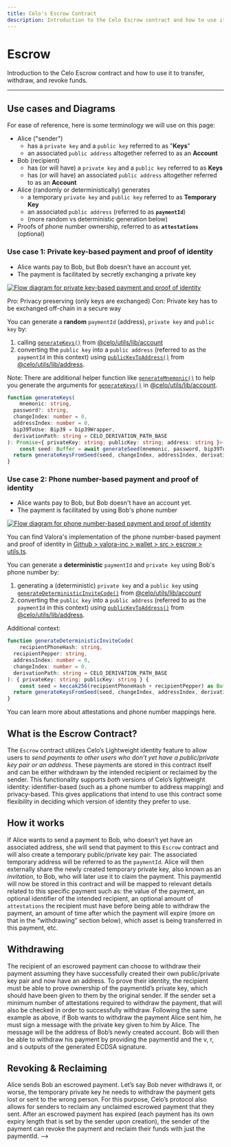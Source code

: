 ```yaml
---
title: Celo's Escrow Contract
description: Introduction to the Celo Escrow contract and how to use it to transfer, withdraw, and revoke funds.
---
```

# Escrow 

Introduction to the Celo Escrow contract and how to use it to transfer, withdraw, and revoke funds.

___

## Use cases and Diagrams

For ease of reference, here is some terminology we will use on this page:

- Alice ("sender")
  - has a `private key` and a `public key` referred to as "**Keys**"
  - an associated `public address` altogether referred to as an **Account**
- Bob (recipient)
  - has (or will have) a `private key` and a `public key` referred to as **Keys**
  - has (or will have)  an associated `public address` altogether referred to as an **Account**
- Alice (randomly or deterministically) generates
  - a temporary `private key` and `public key` referred to as **Temporary Key**
  - an associated `public address` (referred to as **`paymentId`**)
  - (more random vs deterministic generation below)
- Proofs of phone number ownership, referred to as **`attestations`** (optional)

### Use case 1: Private key-based payment and proof of identity

- Alice wants pay to Bob, but Bob doesn't have an account yet.
- The payment is facilitated by secretly exchanging a private key

[![Flow diagram for private key-based payment and proof of identity](https://mermaid.ink/img/pako:eNqdVM1q3DAQfpVBl27ACSEkFx8CKc2hFHpJj4Yylsa2iC25-tnFhBx76yO0L5cnqWTZ613vtoUaYzTS55lvvpnRC-NaEMuZpW-eFKcPEmuDXaEgPMidNvDQSk5po0fjJJc9KgcYt78i59pHy8JDWp4iexw6Uu6jiKgv1PXaoBngEw2nWK6VMyFuhD5abvTuyur2FFfq8o-xE-33uizUtOGdVr4rySR7zAguL-_vIyqHXfBoI01wOu5kUHoXFyA0WfXOQYNbAlQwhxxoimUocDV1ubm5vs3g5u4ufK5vL47ihDBHYuXBnYW3n98T6rN2BHpLZo3qjdxiOHumIYPel-H0aI1CGLI2eSEl1owmMoeMYk6Rz4F8iY3S8Pbrx5rQEez_6Cwa7Nsgh5oUmeDLrjFz-XPo8Jns_E-oy5ra-E-24Dm2rYVgKFuR2VyAVCcNtMQZy_7UYCB83JGwk66Z--avxR2ptFQ50FXyF8XlhmJeh72yKZiVtQLfF-xfZdg3xV6_GXqQaYuyW6TxVqr63FgtWsWWXisV8xQGd-eV2o_hXqygBcntUhILlZ6uifNDlewepRhzKKnShqAJL4oDea5YxjoyXcCFa-gl-iqYa6ijguVhKahC37qCZemoIVk3Lp3FuS5YoV6DD9-LIPyjkGH2WV5haykbAU-D4ix3xtMMmu64CfX6G04nqrc)](https://mermaid.live/edit#pako:eNqdVM1q3DAQfpVBl27ACSEkFx8CKc2hFHpJj4Yylsa2iC25-tnFhBx76yO0L5cnqWTZ613vtoUaYzTS55lvvpnRC-NaEMuZpW-eFKcPEmuDXaEgPMidNvDQSk5po0fjJJc9KgcYt78i59pHy8JDWp4iexw6Uu6jiKgv1PXaoBngEw2nWK6VMyFuhD5abvTuyur2FFfq8o-xE-33uizUtOGdVr4rySR7zAguL-_vIyqHXfBoI01wOu5kUHoXFyA0WfXOQYNbAlQwhxxoimUocDV1ubm5vs3g5u4ufK5vL47ihDBHYuXBnYW3n98T6rN2BHpLZo3qjdxiOHumIYPel-H0aI1CGLI2eSEl1owmMoeMYk6Rz4F8iY3S8Pbrx5rQEez_6Cwa7Nsgh5oUmeDLrjFz-XPo8Jns_E-oy5ra-E-24Dm2rYVgKFuR2VyAVCcNtMQZy_7UYCB83JGwk66Z--avxR2ptFQ50FXyF8XlhmJeh72yKZiVtQLfF-xfZdg3xV6_GXqQaYuyW6TxVqr63FgtWsWWXisV8xQGd-eV2o_hXqygBcntUhILlZ6uifNDlewepRhzKKnShqAJL4oDea5YxjoyXcCFa-gl-iqYa6ijguVhKahC37qCZemoIVk3Lp3FuS5YoV6DD9-LIPyjkGH2WV5haykbAU-D4ix3xtMMmu64CfX6G04nqrc)

<!-- 
Interim fix for a known bug that adds whitespace to large diagrams: https://github.com/celo-org/docs/pull/331#issuecomment-1155590026

Mermaid diagram source: https://mermaid.live/edit#pako:eNqdVM1q3DAQfpVBl27ACSEkFx8CKc2hFHpJj4Yylsa2iC25-tnFhBx76yO0L5cnqWTZ613vtoUaYzTS55lvvpnRC-NaEMuZpW-eFKcPEmuDXaEgPMidNvDQSk5po0fjJJc9KgcYt78i59pHy8JDWp4iexw6Uu6jiKgv1PXaoBngEw2nWK6VMyFuhD5abvTuyur2FFfq8o-xE-33uizUtOGdVr4rySR7zAguL-_vIyqHXfBoI01wOu5kUHoXFyA0WfXOQYNbAlQwhxxoimUocDV1ubm5vs3g5u4ufK5vL47ihDBHYuXBnYW3n98T6rN2BHpLZo3qjdxiOHumIYPel-H0aI1CGLI2eSEl1owmMoeMYk6Rz4F8iY3S8Pbrx5rQEez_6Cwa7Nsgh5oUmeDLrjFz-XPo8Jns_E-oy5ra-E-24Dm2rYVgKFuR2VyAVCcNtMQZy_7UYCB83JGwk66Z--avxR2ptFQ50FXyF8XlhmJeh72yKZiVtQLfF-xfZdg3xV6_GXqQaYuyW6TxVqr63FgtWsWWXisV8xQGd-eV2o_hXqygBcntUhILlZ6uifNDlewepRhzKKnShqAJL4oDea5YxjoyXcCFa-gl-iqYa6ijguVhKahC37qCZemoIVk3Lp3FuS5YoV6DD9-LIPyjkGH2WV5haykbAU-D4ix3xtMMmu64CfX6G04nqrc
-->

<!-- Table version of Pros/Cons below -->

Pro: Privacy preserving (only keys are exchanged)
Con: Private key has to be exchanged off-chain in a secure way

You can generate a **random** `paymentId` (address), `private key` and `public key` by:

1. calling [`generateKeys()`](https://github.com/celo-org/celo-monorepo/blob/6b6ce69fde8f4868b54abd8dd267e5313c3ddedd/packages/sdk/utils/src/account.ts#L400) from [@celo/utils/lib/account](https://github.com/celo-org/celo-monorepo/blob/6b6ce69fde8f4868b54abd8dd267e5313c3ddedd/packages/sdk/utils/src/account.ts)
2. converting the `public key` into a `public address` (referred to as the `paymentId` in this context) using [`publicKeyToAddress()`](https://github.com/celo-org/celo-monorepo/blob/6b6ce69fde8f4868b54abd8dd267e5313c3ddedd/packages/sdk/utils/src/address.ts#L38) from [@celo/utils/lib/address](https://github.com/celo-org/celo-monorepo/blob/6b6ce69fde8f4868b54abd8dd267e5313c3ddedd/packages/sdk/utils/src/address.ts).

Note: There are additional helper function like [`generateMnemonic()`](https://github.com/celo-org/celo-monorepo/blob/6b6ce69fde8f4868b54abd8dd267e5313c3ddedd/packages/sdk/utils/src/account.ts#L51) to help you generate the arguments for [`generateKeys()`](https://github.com/celo-org/celo-monorepo/blob/6b6ce69fde8f4868b54abd8dd267e5313c3ddedd/packages/sdk/utils/src/account.ts#L400) in [@celo/utils/lib/account](https://github.com/celo-org/celo-monorepo/blob/6b6ce69fde8f4868b54abd8dd267e5313c3ddedd/packages/sdk/utils/src/account.ts).

```ts
function generateKeys(
    mnemonic: string,
  password?: string,
  changeIndex: number = 0,
  addressIndex: number = 0,
  bip39ToUse: Bip39 = bip39Wrapper,
  derivationPath: string = CELO_DERIVATION_PATH_BASE
): Promise<{ privateKey: string; publicKey: string; address: string }> {
    const seed: Buffer = await generateSeed(mnemonic, password, bip39ToUse)
  return generateKeysFromSeed(seed, changeIndex, addressIndex, derivationPath)
}
```

### Use case 2: Phone number-based payment and proof of identity

- Alice wants pay to Bob, but Bob doesn't have an account yet.
- The payment is facilitated by using Bob's phone number

[![Flow diagram for phone number-based payment and proof of identity](https://mermaid.ink/img/pako:eNqdVc1q3DAQfpVBl2yos6QhS6kPKSnNoRRCIT0agmzN2mJtyZXkNSbk2FsfoX25PElH_lvbu_2he1j0883MN5pvxk8s0QJZyCx-rVAl-EHy1PAiUkA_njht4DaXCXYHJTdOJrLkygH3x488SXTldxZuu-UxsuRNgcp9FB71BYtSG24a-ITNMTbRyhmK66F3NjG6XludH-NiHT-WmVboge91fGbhc7u9r4oYzWmD35Ht8iQvkeoPKqfVxFH7BHBxcXPjUSHU5NH6vMBpfxJAXDm_AKHRqjMHGd8TNQVDyAb7WAYpOZPGq6vL6wCuNhv6u7w-n8WhMLPXDcmdhZcf3zrUvXYIeo9miSqN3HO622ETQFnFdDtbcyEMWruMNb5lCDul65ORJphX12_h9ZuNp72B9XrdQVGJZYJ9btME_RMNIWfJKQ0vP7-fivp_2Y10DmmOMgwhRYWGfFkQ6NAUUklLShlUM8h1YVVZqVLoVNepwyuJm7TyiCX3ieE_MofVaHOkh6EvQij4Du3gnfS3jNvaBAd8wvPcAm2U3aJZnYNUs85aRmoF_pBxYjRvVqily-Bd-4MHJ_McFKJA0Z4Njv6o75ZljlsHetsF8oJIDLa1mLTLKmJWpgqqMmJ_k86o1imi12pp6E0s6JrqbTNZtk-0fDHfwBObrszcESXHndRqZXsKh6FzRKTg5VJ5A51JKXIui0PtukAnBuKc2rKUvgzC8Pq4lN52HKBjLakiKPcHzVjY6n7An55u3b7kUrQ5SEVDLpPUo1jnTV8tMZSKBaygDiIwfUWevMOIuQwLjFhIS4FbXuUuYkF3laFMM9fd-SkbsUg9k4-qFOT1TkiaxCzc8txi0AIeGpWw0JkKB1D_iepRz78AgrRDRg)](https://mermaid.live/edit#pako:eNqdVc1q3DAQfpVBl2yos6QhS6kPKSnNoRRCIT0agmzN2mJtyZXkNSbk2FsfoX25PElH_lvbu_2he1j0883MN5pvxk8s0QJZyCx-rVAl-EHy1PAiUkA_njht4DaXCXYHJTdOJrLkygH3x488SXTldxZuu-UxsuRNgcp9FB71BYtSG24a-ITNMTbRyhmK66F3NjG6XludH-NiHT-WmVboge91fGbhc7u9r4oYzWmD35Ht8iQvkeoPKqfVxFH7BHBxcXPjUSHU5NH6vMBpfxJAXDm_AKHRqjMHGd8TNQVDyAb7WAYpOZPGq6vL6wCuNhv6u7w-n8WhMLPXDcmdhZcf3zrUvXYIeo9miSqN3HO622ETQFnFdDtbcyEMWruMNb5lCDul65ORJphX12_h9ZuNp72B9XrdQVGJZYJ9btME_RMNIWfJKQ0vP7-fivp_2Y10DmmOMgwhRYWGfFkQ6NAUUklLShlUM8h1YVVZqVLoVNepwyuJm7TyiCX3ieE_MofVaHOkh6EvQij4Du3gnfS3jNvaBAd8wvPcAm2U3aJZnYNUs85aRmoF_pBxYjRvVqily-Bd-4MHJ_McFKJA0Z4Njv6o75ZljlsHetsF8oJIDLa1mLTLKmJWpgqqMmJ_k86o1imi12pp6E0s6JrqbTNZtk-0fDHfwBObrszcESXHndRqZXsKh6FzRKTg5VJ5A51JKXIui0PtukAnBuKc2rKUvgzC8Pq4lN52HKBjLakiKPcHzVjY6n7An55u3b7kUrQ5SEVDLpPUo1jnTV8tMZSKBaygDiIwfUWevMOIuQwLjFhIS4FbXuUuYkF3laFMM9fd-SkbsUg9k4-qFOT1TkiaxCzc8txi0AIeGpWw0JkKB1D_iepRz78AgrRDRg)

<!-- 
Interim fix for a known bug that adds whitespace to large diagrams: https://github.com/celo-org/docs/pull/331#issuecomment-1155590026

Mermaid diagram source: https://mermaid.live/edit#pako:eNqdVc1q3DAQfpVBl2yos6QhS6kPKSnNoRRCIT0agmzN2mJtyZXkNSbk2FsfoX25PElH_lvbu_2he1j0883MN5pvxk8s0QJZyCx-rVAl-EHy1PAiUkA_njht4DaXCXYHJTdOJrLkygH3x488SXTldxZuu-UxsuRNgcp9FB71BYtSG24a-ITNMTbRyhmK66F3NjG6XludH-NiHT-WmVboge91fGbhc7u9r4oYzWmD35Ht8iQvkeoPKqfVxFH7BHBxcXPjUSHU5NH6vMBpfxJAXDm_AKHRqjMHGd8TNQVDyAb7WAYpOZPGq6vL6wCuNhv6u7w-n8WhMLPXDcmdhZcf3zrUvXYIeo9miSqN3HO622ETQFnFdDtbcyEMWruMNb5lCDul65ORJphX12_h9ZuNp72B9XrdQVGJZYJ9btME_RMNIWfJKQ0vP7-fivp_2Y10DmmOMgwhRYWGfFkQ6NAUUklLShlUM8h1YVVZqVLoVNepwyuJm7TyiCX3ieE_MofVaHOkh6EvQij4Du3gnfS3jNvaBAd8wvPcAm2U3aJZnYNUs85aRmoF_pBxYjRvVqily-Bd-4MHJ_McFKJA0Z4Njv6o75ZljlsHetsF8oJIDLa1mLTLKmJWpgqqMmJ_k86o1imi12pp6E0s6JrqbTNZtk-0fDHfwBObrszcESXHndRqZXsKh6FzRKTg5VJ5A51JKXIui0PtukAnBuKc2rKUvgzC8Pq4lN52HKBjLakiKPcHzVjY6n7An55u3b7kUrQ5SEVDLpPUo1jnTV8tMZSKBaygDiIwfUWevMOIuQwLjFhIS4FbXuUuYkF3laFMM9fd-SkbsUg9k4-qFOT1TkiaxCzc8txi0AIeGpWw0JkKB1D_iepRz78AgrRDRg
-->

<!-- Table version of Pros/Cons below -->

You can find Valora's implementation of the phone number-based payment and proof of identity in [Github > valora-inc > wallet > src > escrow > utils.ts](https://github.com/valora-inc/wallet/blob/2ec5767ac55197c8e97d449c2ea6479c3520859d/src/escrow/utils.ts).

You can generate a **deterministic** `paymentId` and `private key` using Bob's phone number by:

1. generating a (deterministic) `private key` and a `public key` using [`generateDeterministicInviteCode()`](https://github.com/celo-org/celo-monorepo/blob/6b6ce69fde8f4868b54abd8dd267e5313c3ddedd/packages/sdk/utils/src/account.ts#L412) from [@celo/utils/lib/account](https://github.com/celo-org/celo-monorepo/blob/6b6ce69fde8f4868b54abd8dd267e5313c3ddedd/packages/sdk/utils/src/account.ts)
2. converting the `public key` into a `public address` (referred to as the `paymentId` in this context) using [`publicKeyToAddress()`](https://github.com/celo-org/celo-monorepo/blob/6b6ce69fde8f4868b54abd8dd267e5313c3ddedd/packages/sdk/utils/src/address.ts#L38) from [@celo/utils/lib/address](https://github.com/celo-org/celo-monorepo/blob/6b6ce69fde8f4868b54abd8dd267e5313c3ddedd/packages/sdk/utils/src/address.ts).

Additional context:

```ts
function generateDeterministicInviteCode(
    recipientPhoneHash: string,
  recipientPepper: string,
  addressIndex: number = 0,
  changeIndex: number = 0,
  derivationPath: string = CELO_DERIVATION_PATH_BASE
): { privateKey: string; publicKey: string } {
    const seed = keccak256(recipientPhoneHash + recipientPepper) as Buffer
  return generateKeysFromSeed(seed, changeIndex, addressIndex, derivationPath)
}
```

<!-- Arthur todo: add link to attestation overview -->

You can learn more about attestations and phone number mappings here.

## What is the Escrow Contract?

The `Escrow` contract utilizes Celo’s Lightweight identity feature to allow users to _send payments to other users who don’t yet have a public/private key pair or an address_. These payments are stored in this contract itself and can be either withdrawn by the intended recipient or reclaimed by the sender. This functionality supports _both_ versions of Celo’s lightweight identity: identifier-based \(such as a phone number to address mapping\) and privacy-based. This gives applications that intend to use this contract some flexibility in deciding which version of identity they prefer to use.

## How it works

If Alice wants to send a payment to Bob, who doesn’t yet have an associated address, she will send that payment to this `Escrow` contract and will also create a temporary public/private key pair. The associated temporary address will be referred to as the `paymentId`. Alice will then externally share the newly created temporary private key, also known as an _invitation_, to Bob, who will later use it to claim the payment. This paymentId will now be stored in this contract and will be mapped to relevant details related to this specific payment such as: the value of the payment, an optional identifier of the intended recipient, an optional amount of `attestations` the recipient must have before being able to withdraw the payment, an amount of time after which the payment will expire \(more on that in the “withdrawing” section below\), which asset is being transferred in this payment, etc.

## Withdrawing

The recipient of an escrowed payment can choose to withdraw their payment assuming they have successfully created their own public/private key pair and now have an address. To prove their identity, the recipient must be able to prove ownership of the paymentId’s private key, which should have been given to them by the original sender. If the sender set a minimum number of attestations required to withdraw the payment, that will also be checked in order to successfully withdraw. Following the same example as above, if Bob wants to withdraw the payment Alice sent him, he must sign a message with the private key given to him by Alice. The message will be the address of Bob’s newly created account. Bob will then be able to withdraw his payment by providing the paymentId and the v, r, and s outputs of the generated ECDSA signature.

## Revoking & Reclaiming

Alice sends Bob an escrowed payment. Let’s say Bob never withdraws it, or worse, the temporary private key he needs to withdraw the payment gets lost or sent to the wrong person. For this purpose, Celo’s protocol also allows for senders to reclaim any unclaimed escrowed payment that they sent. After an escrowed payment has expired \(each payment has its own expiry length that is set by the sender upon creation\), the sender of the payment can revoke the payment and reclaim their funds with just the paymentId. -->

